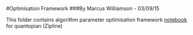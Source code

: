 #Optimisation Framework
###By Marcus Williamson - 03/09/15

This folder contains algorithm parameter optimisation framework [notebook](https://github.com/ArtificialInvestor/algo-optimisation/blob/master/Optimisation%20Framework/Parameter%20Optimisation%20-%20IPython%20Notebook.ipynb) for quantopian (Zipline)
